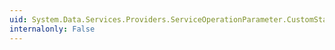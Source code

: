 ```yaml
---
uid: System.Data.Services.Providers.ServiceOperationParameter.CustomState
internalonly: False
---
```

